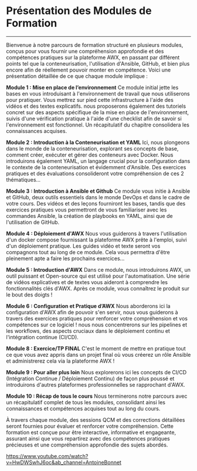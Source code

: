 # **Présentation des Modules de Formation**

---

Bienvenue à notre parcours de formation structuré en plusieurs modules, conçus pour vous fournir une compréhension approfondie et des compétences pratiques sur la plateforme AWX, en passant par différent points tel que la conteneurisation, l'utilisation d'Ansible, GitHub, et bien plus encore afin de réellement pouvoir monter en compétence. Voici une présentation détaillée de ce que chaque module implique :

**Module 1 : Mise en place de l’environnement**
Ce module initial jette les bases en vous introduisant à l'environnement de travail que nous utiliserons pour pratiquer. Vous mettrez sur pied cette infrastructure à l'aide des vidéos et des textes explicatifs. nous proposerons également des tutoriels concret sur des aspects spécifique de la mise en place de l'environnement, suivis d'une vérification pratique à l'aide d'une checklist afin de savoir si l'environnement est fonctionnel. Un récapitulatif du chapitre consolidera les connaissances acquises.

**Module 2 : Introduction à la Conteneurisation et YAML**
Ici, nous plongeons dans le monde de la conteneurisation, explorant ses concepts de base, comment créer, exécuter et gérer des conteneurs avec Docker. Nous introduirons également YAML, un langage crucial pour la configuration dans le contexte de la conteneurisation et évidemment d'Ansible. Des exercices pratiques et des évaluations consolideront votre compréhension de ces 2 thématiques...

**Module 3 : Introduction à Ansible et Github**
Ce module vous initie à Ansible et GitHub, deux outils essentiels dans le monde DevOps et dans le cadre de votre cours. Des vidéos et des leçons fourniront les bases, tandis que des exercices pratiques vous permettront de vous familiariser avec les commandes Ansible, la création de playbooks en YAML, ainsi que de  l'utilisation de GitHub.

**Module 4 : Déploiement d'AWX**
Nous vous guiderons à travers l'utilisation d'un docker compose fournissant la plateforme AWX prête à l'emploi, suivi d'un déploiement pratique. Les guides vidéo et texte seront vos compagnons tout au long de ce module. Cela vous permettra d'être pleinement apte a faire les prochains exercices... 

**Module 5 : Introduction d'AWX**
Dans ce module, nous introduirons AWX, un outil puissant et Open-source qui est utilisé pour l'automatisation. Une série de vidéos explicatives et de textes vous aideront à comprendre les fonctionnalités clés d'AWX. Après ce module, vous connaîtrez le produit sur le bout des doigts !

**Module 6 : Configuration et Pratique d’AWX**
Nous aborderons ici la configuration d'AWX afin de pouvoir s'en servir, nous vous guiderons à travers des exercices pratiques pour renforcer votre compréhension et vos compétences sur ce logiciel ! nous nous concentrerons sur les pipelines et les workflows, des aspects cruciaux dans le déploiement continu et l'intégration continue (CI/CD).

**Module 8 : Exercice/TP FINAL**
C'est le moment de mettre en pratique tout ce que vous avez appris dans un projet final où vous créerez un rôle Ansible et administrerez cela via la plateforme AWX !

**Module 9 : Pour aller plus loin**
Nous explorerons ici les concepts de CI/CD (Intégration Continue / Déploiement Continu) de façon plus poussé et introduirons d'autres plateformes professionnelles se rapprochant d'AWX.

**Module 10 : Récap de tous le cours**
Nous terminerons notre parcours avec un récapitulatif complet de tous les modules, consolidant ainsi les connaissances et compétences acquises tout au long du cours.

À travers chaque module, des sessions QCM et des corrections détaillées seront fournies pour évaluer et renforcer votre compréhension. Cette formation est conçue pour être interactive, informative et engageante, assurant ainsi que vous repartirez avec des compétences pratiques précieuses et une compréhension approfondie des sujets abordés.

 https://www.youtube.com/watch?v=HwDWSwhJ6oc&ab_channel=AntoineBonnet
